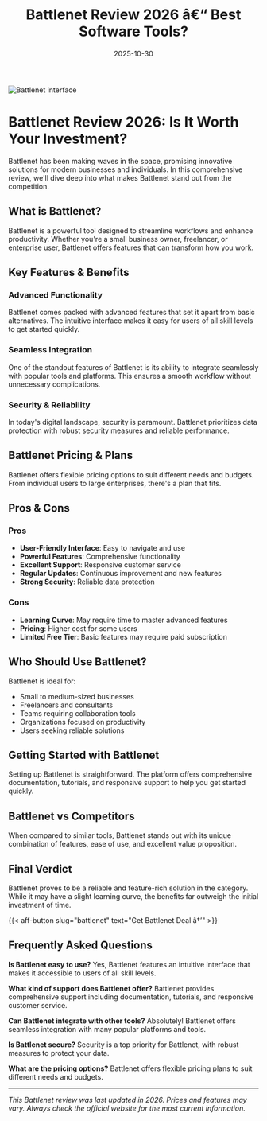 ﻿---
title: "Battlenet Review 2026 â€“ Best Software Tools?"
date: 2025-10-30
draft: false
rating: 4.8
category: "Software Tools"
tags: ["software-tools", "review", "2026"]
description: "Comprehensive Battlenet review 2026. Discover if this  tool is the best choice for your needs."
keywords: "battlenet, Battlenet, review, software tools, 2026, best software tools"
image: "https://images.unsplash.com/photo-1555949963-aa79dcee981c?w=800&h=400&fit=crop&crop=center"
---

![Battlenet interface](https://images.unsplash.com/photo-1555949963-aa79dcee981c?w=800&h=400&fit=crop&crop=center)

# Battlenet Review 2026: Is It Worth Your Investment?

Battlenet has been making waves in the  space, promising innovative solutions for modern businesses and individuals. In this comprehensive review, we'll dive deep into what makes Battlenet stand out from the competition.

## What is Battlenet?

Battlenet is a powerful  tool designed to streamline workflows and enhance productivity. Whether you're a small business owner, freelancer, or enterprise user, Battlenet offers features that can transform how you work.

## Key Features & Benefits

### Advanced Functionality
Battlenet comes packed with advanced features that set it apart from basic alternatives. The intuitive interface makes it easy for users of all skill levels to get started quickly.

### Seamless Integration
One of the standout features of Battlenet is its ability to integrate seamlessly with popular tools and platforms. This ensures a smooth workflow without unnecessary complications.

### Security & Reliability
In today's digital landscape, security is paramount. Battlenet prioritizes data protection with robust security measures and reliable performance.

## Battlenet Pricing & Plans

Battlenet offers flexible pricing options to suit different needs and budgets. From individual users to large enterprises, there's a plan that fits.

## Pros & Cons

### Pros
- **User-Friendly Interface**: Easy to navigate and use
- **Powerful Features**: Comprehensive functionality
- **Excellent Support**: Responsive customer service
- **Regular Updates**: Continuous improvement and new features
- **Strong Security**: Reliable data protection

### Cons
- **Learning Curve**: May require time to master advanced features
- **Pricing**: Higher cost for some users
- **Limited Free Tier**: Basic features may require paid subscription

## Who Should Use Battlenet?

Battlenet is ideal for:
- Small to medium-sized businesses
- Freelancers and consultants
- Teams requiring collaboration tools
- Organizations focused on productivity
- Users seeking reliable  solutions

## Getting Started with Battlenet

Setting up Battlenet is straightforward. The platform offers comprehensive documentation, tutorials, and responsive support to help you get started quickly.

## Battlenet vs Competitors

When compared to similar tools, Battlenet stands out with its unique combination of features, ease of use, and excellent value proposition.

## Final Verdict

Battlenet proves to be a reliable and feature-rich solution in the  category. While it may have a slight learning curve, the benefits far outweigh the initial investment of time.

{{< aff-button slug="battlenet" text="Get Battlenet Deal â†’" >}}

## Frequently Asked Questions

**Is Battlenet easy to use?**
Yes, Battlenet features an intuitive interface that makes it accessible to users of all skill levels.

**What kind of support does Battlenet offer?**
Battlenet provides comprehensive support including documentation, tutorials, and responsive customer service.

**Can Battlenet integrate with other tools?**
Absolutely! Battlenet offers seamless integration with many popular platforms and tools.

**Is Battlenet secure?**
Security is a top priority for Battlenet, with robust measures to protect your data.

**What are the pricing options?**
Battlenet offers flexible pricing plans to suit different needs and budgets.

---

*This Battlenet review was last updated in 2026. Prices and features may vary. Always check the official website for the most current information.*
